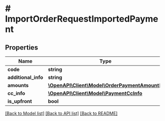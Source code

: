 # # ImportOrderRequestImportedPayment


## Properties 


Name | Type | Description | Notes
------------ | ------------- | ------------- | -------------
**code**| **string** |   |
**additional_info**| **string** |   | [optional]
**amounts**| [**\OpenAPI\Client\Model\OrderPaymentAmount[]**](OrderPaymentAmount.md) |   |
**cc_info**| [**\OpenAPI\Client\Model\PaymentCcInfo**](PaymentCcInfo.md) |   | [optional]
**is_upfront**| **bool** |   | [optional]


[[Back to Model list]](../../README.md#models) [[Back to API list]](../../README.md#endpoints) [[Back to README]](../../README.md)

